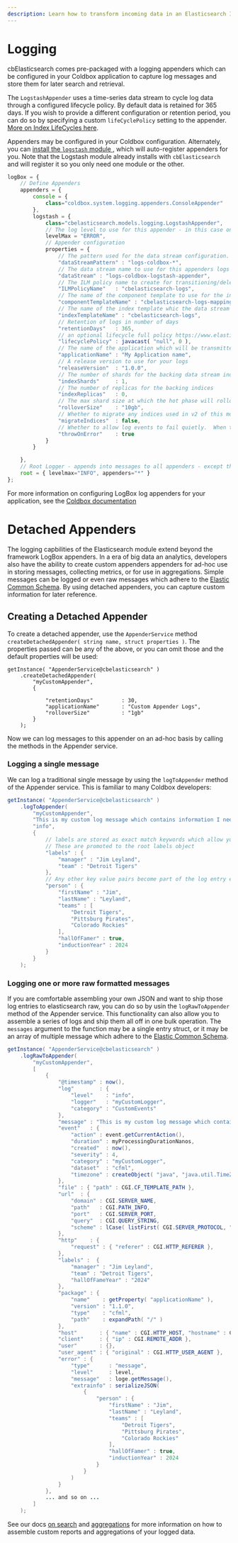 ```yaml
---
description: Learn how to transform incoming data in an Elasticsearch Ingest Pipeline.
---
```


# Logging

cbElasticsearch comes pre-packaged with a logging appenders which can be configured in your Coldbox application to capture log messages and store them for later search and retrieval.

The  `LogstashAppender` uses a time-series data stream to cycle log data through a configured lifecycle policy.  By default data is retained for 365 days.  If you wish to provide a different configuration or retention period, you can do so by specifying a custom `lifeCyclePolicy` setting to the appender.  [More on Index LifeCycles here](Indices/Index-Lifecycles.md).

Appenders may be configured in your Coldbox configuration.  Alternately, you can [install the `logstash` module ](https://logstash.ortusbooks.com/getting-started/introduction), which will auto-register appenders for you.  Note that the Logstash module already installs with `cbElasticsearch` and will register it so you only need one module or the other.


```js
logBox = {
    // Define Appenders
    appenders = {
        console = {
            class="coldbox.system.logging.appenders.ConsoleAppender"
        },
        logstash = {
            class="cbelasticsearch.models.logging.LogstashAppender",
            // The log level to use for this appender - in this case only errors and above are logged to Elasticsearch
            levelMax = "ERROR",
            // Appender configuration
            properties = {      
                // The pattern used for the data stream configuration.  All new indices with this pattern will be created as data streams        
                "dataStreamPattern" : "logs-coldbox-*",
                // The data stream name to use for this appenders logs
                "dataStream" : "logs-coldbox-logstash-appender",
                // The ILM policy name to create for transitioning/deleting data
                "ILMPolicyName"   : "cbelasticsearch-logs",
                // The name of the component template to use for the index mappings
                "componentTemplateName" : "cbelasticsearch-logs-mappings",
                // The name of the index template whic the data stream will use
                "indexTemplateName" : "cbelasticsearch-logs",
                // Retention of logs in number of days
                "retentionDays"   : 365,
                // an optional lifecycle full policy https://www.elastic.co/guide/en/elasticsearch/reference/current/ilm-put-lifecycle.html
                "lifecyclePolicy" : javacast( "null", 0 ),
                // The name of the application which will be transmitted with the log data and used for grouping
                "applicationName" : "My Application name",
                // A release version to use for your logs
                "releaseVersion"  : "1.0.0",
                // The number of shards for the backing data stream indices
                "indexShards"     : 1,
                // The number of replicas for the backing indices
                "indexReplicas"   : 0,
                // The max shard size at which the hot phase will rollover data
                "rolloverSize"    : "10gb",
                // Whether to migrate any indices used in v2 of this module over to data streams - only used if an `index` key ( v2 config ) is provided to the properties
                "migrateIndices"  : false,
                // Whether to allow log events to fail quietly.  When turned on, any errors received when saving log entries will not throw but will be logged out to other appenders
                "throwOnError"    : true
            }
        }

    },
    // Root Logger - appends into messages to all appenders - except those with a specified `levelMax` like above
    root = { levelmax="INFO", appenders="*" }
};
```

For more information on configuring LogBox log appenders for your application, see the [Coldbox documentation](https://coldbox.ortusbooks.com/getting-started/configuration/coldbox.cfc/configuration-directives/logbox)


# Detached Appenders

The logging capbilities of the Elasticsearch module extend beyond the framework LogBox appenders. In a era of big data an analytics, developers also have the ability to create custom appenders appenders for ad-hoc use in storing messages, collecting metrics, or for use in aggregations.   Simple messages can be logged or even raw messages which adhere to the [Elastic Common Schema](https://www.elastic.co/guide/en/ecs/current/index.html).  By using detached appenders, you can capture custom information for later reference.

## Creating a Detached Appender

To create a detached appender, use the `AppenderService` method `createDetachedAppender( string name, struct properties )`.  The properties passed can be any of the above, or you can omit those and the default properties will be used:
```
getInstance( "AppenderService@cbelasticsearch" )
    .createDetachedAppender(
        "myCustomAppender",
        {
                        
            "retentionDays"         : 30,
            "applicationName"       : "Custom Appender Logs",
            "rolloverSize"          : "1gb"
        }
    );
```

Now we can log messages to this appender on an ad-hoc basis by calling the methods in the Appender service.

### Logging a single message

We can log a traditional single message by using the `logToAppender` method of the Appender service. This is familiar to many Coldbox developers:

```java
getInstance( "AppenderService@cbelasticsearch" )
    .logToAppender(
        "myCustomAppender",
        "This is my custom log message which contains information I need to search later",
        "info",
        {
            // labels are stored as exact match keywords which allow you aggregate and filter the log messages
            // These are promoted to the root labels object
            "labels" : {
                "manager" : "Jim Leyland",
                "team" : "Detroit Tigers"
            },
            // Any other key value pairs become part of the log entry extra info, which is searchable but not filterable
            "person" : {
                "firstName" : "Jim",
                "lastName" : "Leyland",
                "teams" : [
                    "Detroit Tigers",
                    "Pittsburg Pirates",
                    "Colorado Rockies"
                ],
                "hallOfFamer" : true,
                "inductionYear" : 2024
            }
        }
    );
```


### Logging one or more raw formatted messages

If you are comfortable assembling your own JSON and want to ship those log entries to elasticsearch raw, you can do so by usin the `logRawToAppender` method of the Appender service.  This functionality can also allow you to assemble a series of logs and ship them all off in one bulk operation.  The `messages` argument to the function may be a single entry struct, or it may be an array of multiple message which adhere to the [Elastic Common Schema](https://www.elastic.co/guide/en/ecs/current/index.html).

```java
getInstance( "AppenderService@cbelasticsearch" )
    .logRawToAppender(
        "myCustomAppender",
        [
            {
                "@timestamp" : now(),
                "log"        : {
                    "level"    : "info",
                    "logger"   : "myCustomLogger",
                    "category" : "CustomEvents"
                },
                "message" : "This is my custom log message which contains information I need to search later",
                "event"   : {
                    "action" : event.getCurrentAction(),
                    "duration" : myProcessingDurationNanos,
                    "created"  : now(),
                    "severity" : 4,
                    "category" : "myCustomLogger",
                    "dataset"  : "cfml",
                    "timezone" : createObject( "java", "java.util.TimeZone" ).getDefault().getId()
                },
                "file" : { "path" : CGI.CF_TEMPLATE_PATH },
                "url"  : {
                    "domain" : CGI.SERVER_NAME,
                    "path"   : CGI.PATH_INFO,
                    "port"   : CGI.SERVER_PORT,
                    "query"  : CGI.QUERY_STRING,
                    "scheme" : lCase( listFirst( CGI.SERVER_PROTOCOL, "/" ) )
                },
                "http"    : {
                    "request" : { "referer" : CGI.HTTP_REFERER },
                },
                "labels" :  {
                    "manager" : "Jim Leyland",
                    "team" : "Detroit Tigers",
                    "hallOfFameYear" : "2024"
                },
                "package" : {
                    "name"    : getProperty( "applicationName" ),
                    "version" : "1.1.0",
                    "type"    : "cfml",
                    "path"    : expandPath( "/" )
                },
                "host"       : { "name" : CGI.HTTP_HOST, "hostname" : CGI.SERVER_NAME },
                "client"     : { "ip" : CGI.REMOTE_ADDR },
                "user"       : {},
                "user_agent" : { "original" : CGI.HTTP_USER_AGENT },
                "error" : {
                    "type"      : "message",
                    "level"     : level,
                    "message"   : loge.getMessage(),
                    "extrainfo" : serializeJSON(
                        {
                            "person" : {
                                "firstName" : "Jim",
                                "lastName" : "Leyland",
                                "teams" : [
                                    "Detroit Tigers",
                                    "Pittsburg Pirates",
                                    "Colorado Rockies"
                                ],
                                "hallOfFamer" : true,
                                "inductionYear" : 2024
                            }
                        }
                    )
                }
            },
            ... and so on ...
        ]
    );
```

See our docs [on search](https://cbelasticsearch.ortusbooks.com/searching/search) and [aggregations](https://cbelasticsearch.ortusbooks.com/searching/aggregations) for more information on how to assemble custom reports and aggregations of your logged data.

